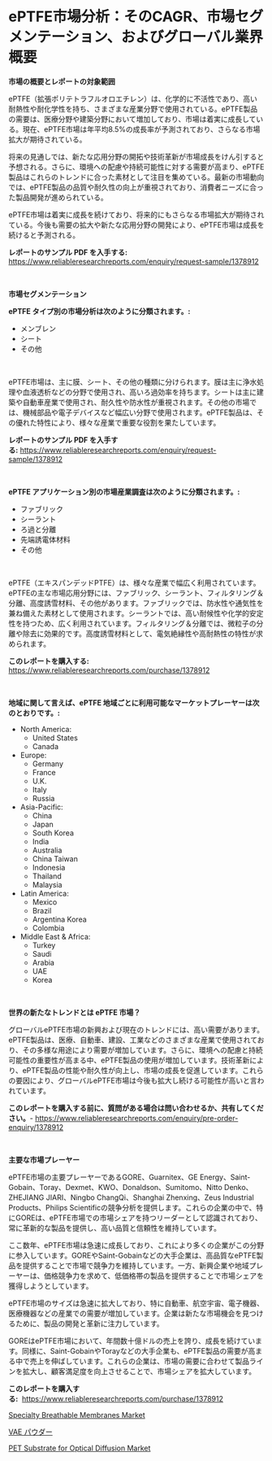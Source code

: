 <p><h1>ePTFE市場分析：そのCAGR、市場セグメンテーション、およびグローバル業界概要</h1></p><p><strong>市場の概要とレポートの対象範囲</strong></p>
<p><p>ePTFE（拡張ポリテトラフルオロエチレン）は、化学的に不活性であり、高い耐熱性や耐化学性を持ち、さまざまな産業分野で使用されている。ePTFE製品の需要は、医療分野や建築分野において増加しており、市場は着実に成長している。現在、ePTFE市場は年平均8.5%の成長率が予測されており、さらなる市場拡大が期待されている。</p><p>将来の見通しでは、新たな応用分野の開拓や技術革新が市場成長をけん引すると予想される。さらに、環境への配慮や持続可能性に対する需要が高まり、ePTFE製品はこれらのトレンドに合った素材として注目を集めている。最新の市場動向では、ePTFE製品の品質や耐久性の向上が重視されており、消費者ニーズに合った製品開発が進められている。</p><p>ePTFE市場は着実に成長を続けており、将来的にもさらなる市場拡大が期待されている。今後も需要の拡大や新たな応用分野の開発により、ePTFE市場は成長を続けると予測される。</p></p>
<p><strong>レポートのサンプル PDF を入手する:</strong> <a href="https://www.reliableresearchreports.com/enquiry/request-sample/1378912">https://www.reliableresearchreports.com/enquiry/request-sample/1378912</a></p>
<p>&nbsp;</p>
<p><strong>市場セグメンテーション</strong></p>
<p><strong>ePTFE タイプ別の市場分析は次のように分類されます。:</strong></p>
<p><ul><li>メンブレン</li><li>シート</li><li>その他</li></ul></p>
<p>&nbsp;</p>
<p><p>ePTFE市場は、主に膜、シート、その他の種類に分けられます。膜は主に浄水処理や血液透析などの分野で使用され、高いろ過効率を持ちます。シートは主に建築や自動車産業で使用され、耐久性や防水性が重視されます。その他の市場では、機械部品や電子デバイスなど幅広い分野で使用されます。ePTFE製品は、その優れた特性により、様々な産業で重要な役割を果たしています。</p></p>
<p><strong>レポートのサンプル PDF を入手する:</strong>&nbsp;<a href="https://www.reliableresearchreports.com/enquiry/request-sample/1378912">https://www.reliableresearchreports.com/enquiry/request-sample/1378912</a></p>
<p>&nbsp;</p>
<p><strong> ePTFE アプリケーション別の市場産業調査は次のように分類されます。:</strong></p>
<p><ul><li>ファブリック</li><li>シーラント</li><li>ろ過と分離</li><li>先端誘電体材料</li><li>その他</li></ul></p>
<p>&nbsp;</p>
<p><p>ePTFE（エキスパンデッドPTFE）は、様々な産業で幅広く利用されています。ePTFEの主な市場応用分野には、ファブリック、シーラント、フィルタリング＆分離、高度誘雪材料、その他があります。ファブリックでは、防水性や通気性を兼ね備えた素材として使用されます。シーラントでは、高い耐候性や化学的安定性を持つため、広く利用されています。フィルタリング＆分離では、微粒子の分離や除去に効果的です。高度誘雪材料として、電気絶縁性や高耐熱性の特性が求められます。</p></p>
<p><strong>このレポートを購入する:</strong>&nbsp; <a href="https://www.reliableresearchreports.com/purchase/1378912">https://www.reliableresearchreports.com/purchase/1378912</a></p>
<p>&nbsp;</p>
<p><strong>地域に関して言えば、ePTFE 地域ごとに利用可能なマーケットプレーヤーは次のとおりです。:</strong></p>
<p><ul>
    <li>
        North America:
        <ul>
            <li>United States</li>
            <li>Canada</li>
        </ul>
    </li>
    <li>
        Europe:
        <ul>
            <li>Germany</li>
            <li>France</li>
            <li>U.K.</li>
            <li>Italy</li>
            <li>Russia</li>
        </ul>
    </li>
    <li>
        Asia-Pacific:
        <ul>
            <li>China</li>
            <li>Japan</li>
            <li>South Korea</li>
            <li>India</li>
            <li>Australia</li>
            <li>China Taiwan</li>
            <li>Indonesia</li>
            <li>Thailand</li>
            <li>Malaysia</li>
        </ul>
    </li>
    <li>
        Latin America:
        <ul>
            <li>Mexico</li>
            <li>Brazil</li>
            <li>Argentina Korea</li>
            <li>Colombia</li>
        </ul>
    </li>
    <li>
        Middle East & Africa:
        <ul>
            <li>Turkey</li>
            <li>Saudi</li>
            <li>Arabia</li>
            <li>UAE</li>
            <li>Korea</li>
        </ul>
    </li>
    </ul></p>
<p>&nbsp;</p>
<p><strong>世界の新たなトレンドとは ePTFE 市場？</strong></p>
<p><p>グローバルePTFE市場の新興および現在のトレンドには、高い需要があります。ePTFE製品は、医療、自動車、建設、工業などのさまざまな産業で使用されており、その多様な用途により需要が増加しています。さらに、環境への配慮と持続可能性の重要性が高まる中、ePTFE製品の使用が増加しています。技術革新により、ePTFE製品の性能や耐久性が向上し、市場の成長を促進しています。これらの要因により、グローバルePTFE市場は今後も拡大し続ける可能性が高いと言われています。</p></p>
<p><strong>このレポートを購入する前に、質問がある場合は問い合わせるか、共有してください。</strong>- <a href="https://www.reliableresearchreports.com/enquiry/pre-order-enquiry/1378912">https://www.reliableresearchreports.com/enquiry/pre-order-enquiry/1378912</a></p>
<p>&nbsp;</p>
<p><strong>主要な市場プレーヤー</strong></p>
<p><p>ePTFE市場の主要プレーヤーであるGORE、Guarnitex、GE Energy、Saint-Gobain、Toray、Dexmet、KWO、Donaldson、Sumitomo、Nitto Denko、ZHEJIANG JIARI、Ningbo ChangQi、Shanghai Zhenxing、Zeus Industrial Products、Philips Scientificの競争分析を提供します。これらの企業の中で、特にGOREは、ePTFE市場での市場シェアを持つリーダーとして認識されており、常に革新的な製品を提供し、高い品質と信頼性を維持しています。</p><p>ここ数年、ePTFE市場は急速に成長しており、これにより多くの企業がこの分野に参入しています。GOREやSaint-Gobainなどの大手企業は、高品質なePTFE製品を提供することで市場で競争力を維持しています。一方、新興企業や地域プレーヤーは、価格競争力を求めて、低価格帯の製品を提供することで市場シェアを獲得しようとしています。</p><p>ePTFE市場のサイズは急速に拡大しており、特に自動車、航空宇宙、電子機器、医療機器などの産業での需要が増加しています。企業は新たな市場機会を見つけるために、製品の開発と革新に注力しています。</p><p>GOREはePTFE市場において、年間数十億ドルの売上を誇り、成長を続けています。同様に、Saint-GobainやTorayなどの大手企業も、ePTFE製品の需要が高まる中で売上を伸ばしています。これらの企業は、市場の需要に合わせて製品ラインを拡大し、顧客満足度を向上させることで、市場シェアを拡大しています。</p></p>
<p><strong>このレポートを購入する:</strong>&nbsp;&nbsp;<a href="https://www.reliableresearchreports.com/purchase/1378912">https://www.reliableresearchreports.com/purchase/1378912</a></p>
<p><p><a href="https://github.com/juancolorado15/Market-Research-Report-List-1/blob/main/specialty-breathable-membranes-market.md">Specialty Breathable Membranes Market</a></p><p><a href="https://medium.com/@harmonybogan1944/vae%E3%83%91%E3%82%A6%E3%83%80%E3%83%BC%E3%83%9E%E3%83%BC%E3%82%B1%E3%83%83%E3%83%88%E3%81%AE%E3%83%88%E3%83%AC%E3%83%B3%E3%83%89%E3%81%A8%E5%B8%82%E5%A0%B4%E5%88%86%E6%9E%90%E3%81%AF-2024%E5%B9%B4%E3%81%8B%E3%82%892031%E5%B9%B4%E3%81%BE%E3%81%A7%E3%81%AE%E4%BA%88%E6%B8%AC%E3%81%95%E3%82%8C%E3%81%A6%E3%81%84%E3%81%BE%E3%81%99-ce6dfb04b0f7">VAE パウダー</a></p><p><a href="https://github.com/dx0328/Market-Research-Report-List-1/blob/main/pet-substrate-for-optical-diffusion-market.md">PET Substrate for Optical Diffusion Market</a></p></p>